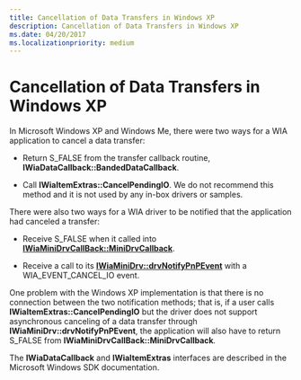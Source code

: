 ```yaml
---
title: Cancellation of Data Transfers in Windows XP
description: Cancellation of Data Transfers in Windows XP
ms.date: 04/20/2017
ms.localizationpriority: medium
---
```


# Cancellation of Data Transfers in Windows XP


In Microsoft Windows XP and Windows Me, there were two ways for a WIA application to cancel a data transfer:

-   Return S\_FALSE from the transfer callback routine, **IWiaDataCallback::BandedDataCallback**.

-   Call **IWiaItemExtras::CancelPendingIO**. We do not recommend this method and it is not used by any in-box drivers or samples.

There were also two ways for a WIA driver to be notified that the application had canceled a transfer:

-   Receive S\_FALSE when it called into [**IWiaMiniDrvCallBack::MiniDrvCallback**](/windows-hardware/drivers/ddi/wiamindr_lh/nf-wiamindr_lh-iwiaminidrvcallback-minidrvcallback).

-   Receive a call to its [**IWiaMiniDrv::drvNotifyPnPEvent**](/windows-hardware/drivers/ddi/wiamindr_lh/nf-wiamindr_lh-iwiaminidrv-drvnotifypnpevent) with a WIA\_EVENT\_CANCEL\_IO event.

One problem with the Windows XP implementation is that there is no connection between the two notification methods; that is, if a user calls **IWiaItemExtras::CancelPendingIO** but the driver does not support asynchronous canceling of a data transfer through **IWiaMiniDrv::drvNotifyPnPEvent**, the application will also have to return S\_FALSE from **IWiaMiniDrvCallBack::MiniDrvCallback**<em>.</em>

The **IWiaDataCallback** and **IWiaItemExtras** interfaces are described in the Microsoft Windows SDK documentation.

 

